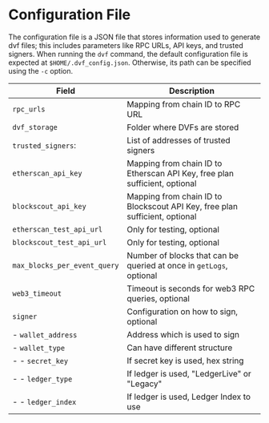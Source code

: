 # Configuration File

The configuration file is a JSON file that stores information used to generate dvf files; this includes parameters like RPC URLs, API keys, and trusted signers.
When running the `dvf` command, the default configuration file is expected at `$HOME/.dvf_config.json`. Otherwise, its path can be specified using the `-c` option.

| Field | Description |
| --- | --- |
| `rpc_urls` | Mapping from chain ID to RPC URL |
| `dvf_storage` | Folder where DVFs are stored |
| `trusted_signers`: | List of addresses of trusted signers |
| `etherscan_api_key` | Mapping from chain ID to Etherscan API Key, free plan sufficient, optional | 
| `blockscout_api_key` | Mapping from chain ID to Blockscout API Key, free plan sufficient, optional |
| `etherscan_test_api_url` | Only for testing, optional | 
| `blockscout_test_api_url` | Only for testing, optional | 
| `max_blocks_per_event_query` | Number of blocks that can be queried at once in `getLogs`, optional |
| `web3_timeout` | Timeout is seconds for web3 RPC queries, optional |
| `signer` | Configuration on how to sign, optional |
| - `wallet_address` | Address which is used to sign |
| - `wallet_type` | Can have different structure |
| - - `secret_key` | If secret key is used, hex string |
| - - `ledger_type` | If ledger is used, "LedgerLive" or "Legacy" |
| - - `ledger_index` | If ledger is used, Ledger Index to use |



